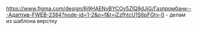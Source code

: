 https://www.figma.com/design/6j9HAENvBYCOv5ZlQ9dJjG/Газпромбанк---Адаптив-FWEB-2384?node-id=1-2&p=f&t=iZzfhtcU1S6pFGty-0   -
делам из шаблона верстку 
